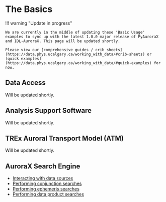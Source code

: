 # The Basics

!!! warning "Update in progress"

    We are currently in the middle of updating these 'Basic Usage' examples to sync up with the latest 1.0.0 major release of PyAuroraX and IDL-AuroraX. This page will be updated shortly.

    Please view our [comprehensive guides / crib sheets](https://data.phys.ucalgary.ca/working_with_data/#crib-sheets) or [quick examples](https://data.phys.ucalgary.ca/working_with_data/#quick-examples) for now.

## Data Access

Will be updated shortly.

## Analysis Support Software

Will be updated shortly.

## TREx Auroral Transport Model (ATM)

Will be updated shortly.

## AuroraX Search Engine

- [Interacting with data sources](search/data_sources.md)
- [Performing conjunction searches](search/conjunctions.md)
- [Performing ephemeris searches](search/ephemeris.md)
- [Performing data product searches](search/data_products.md)
